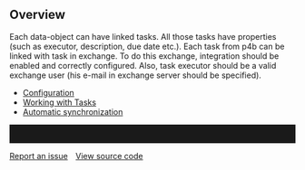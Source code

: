 ## Overview

Each data-object can have linked tasks. All those tasks have properties
(such as executor, description, due date etc.). Each task from p4b can
be linked with task in exchange. To do this exchange, integration should
be enabled and correctly configured. Also, task executor should be a
valid exchange user (his e-mail in exchange server should be
specified). 


- [Configuration](configuration)
- [Working with Tasks](working-with-tasks)
- [Automatic synchronization](automatic-synchronization)

<hr style="padding-top:2rem" />
<a href="https://github.com/process4/docs/issues" target="_blank" class="bgw btn btn-primary btn-lg shadow-sm">Report an issue</a>
<a href="https://github.com/process4/docs" target="_blank" class="bgw btn btn-primary btn-lg shadow-sm" style="margin-left:10px;">View source code</a>